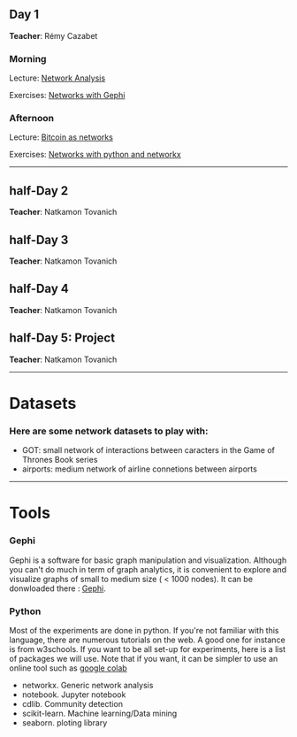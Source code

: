 ## Day 1
**Teacher**: Rémy Cazabet
### Morning
Lecture: [Network Analysis](http://cazabetremy.fr/Teaching/bitcoinClass/2023/Graphs_aggregatedFTD.pdf)

Exercises: [Networks with Gephi](http://cazabetremy.fr/Teaching/bitcoinClass/2023/CN_Experiments.pdf)

### Afternoon
Lecture: [Bitcoin as networks](http://cazabetremy.fr/Teaching/bitcoinClass/2023/Bitcoin-Intro-asNetwork.pdf)

Exercises: [Networks with python and networkx](http://cazabetremy.fr/Teaching/bitcoinClass/2023/networkx.pdf)

-------

## half-Day 2
**Teacher**: Natkamon Tovanich

## half-Day 3
**Teacher**: Natkamon Tovanich

## half-Day 4
**Teacher**: Natkamon Tovanich

## half-Day 5: Project
**Teacher**: Natkamon Tovanich


------
# Datasets
### Here are some network datasets to play with:

* GOT: small network of interactions between caracters in the Game of Thrones Book series
* airports: medium network of airline connetions between airports

------
# Tools
### Gephi
Gephi is a software for basic graph manipulation and visualization. Although you can't do much in term of graph analytics, it is convenient to explore and visualize graphs of small to medium size ( < 1000 nodes). 
It can be donwloaded there : [Gephi](http://gephi.org). 

### Python
Most of the experiments are done in python. If you're not familiar with this language, there are numerous tutorials on the web. A good one for instance is from w3schools. If you want to be all set-up for experiments, here is a list of packages we will use. Note that if you want, it can be simpler to use an online tool such as [google colab](https://colab.research.google.com)
* networkx. Generic network analysis
* notebook. Jupyter notebook
* cdlib. Community detection
* scikit-learn. Machine learning/Data mining
* seaborn. ploting library
